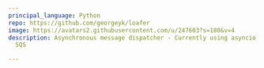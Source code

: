 ```yaml
---
principal_language: Python
repo: https://github.com/georgeyk/loafer
image: https://avatars2.githubusercontent.com/u/247603?s=180&v=4
description: Asynchronous message dispatcher - Currently using asyncio and amazon
  SQS

---
```

